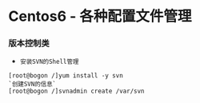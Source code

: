 # Centos6 - 各种配置文件管理

### 版本控制类

* `安装SVN的Shell管理`
```Shell
[root@bogon /]yum install -y svn
`创建SVN的信息`
[root@bogon /]svnadmin create /var/svn
```
